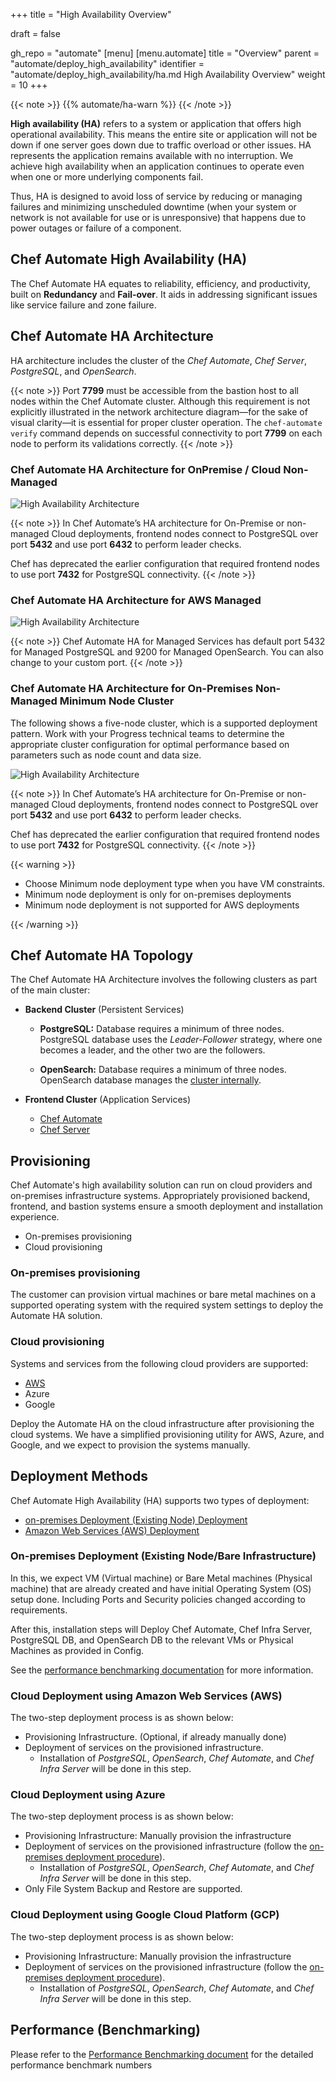 +++
title = "High Availability Overview"

draft = false

gh_repo = "automate"
[menu]
  [menu.automate]
    title = "Overview"
    parent = "automate/deploy_high_availability"
    identifier = "automate/deploy_high_availability/ha.md High Availability Overview"
    weight = 10
+++

{{< note >}}
{{% automate/ha-warn %}}
{{< /note >}}

**High availability (HA)** refers to a system or application that offers high operational availability. This means the entire site or application will not be down if one server goes down due to traffic overload or other issues. HA represents the application remains available with no interruption. We achieve high availability when an application continues to operate even when one or more underlying components fail.

Thus, HA is designed to avoid loss of service by reducing or managing failures and minimizing unscheduled downtime (when your system or network is not available for use or is unresponsive) that happens due to power outages or failure of a component.

## Chef Automate High Availability (HA)

The Chef Automate HA equates to reliability, efficiency, and productivity, built on **Redundancy** and **Fail-over**. It aids in addressing significant issues like service failure and zone failure.

## Chef Automate HA Architecture

HA architecture includes the cluster of the *Chef Automate*, *Chef Server*, *PostgreSQL*, and *OpenSearch*.

{{< note >}}
Port **7799** must be accessible from the bastion host to all nodes within the Chef Automate cluster.
Although this requirement is not explicitly illustrated in the network architecture diagram—for the sake of visual clarity—it is essential for proper cluster operation. The `chef-automate verify` command depends on successful connectivity to port **7799** on each node to perform its validations correctly.
{{< /note >}}

### Chef Automate HA Architecture for OnPremise / Cloud Non-Managed

![High Availability Architecture](/images/automate/ha_arch_onprem.png)

{{< note >}}
In Chef Automate’s HA architecture for On-Premise or non-managed Cloud deployments, frontend nodes connect to PostgreSQL over port **5432** and use port **6432** to perform leader checks.

Chef has deprecated the earlier configuration that required frontend nodes to use port **7432** for PostgreSQL connectivity.
{{< /note >}}

### Chef Automate HA Architecture for AWS Managed

![High Availability Architecture](/images/automate/ha_arch_aws_managedservices.png)

{{< note >}}
Chef Automate HA for Managed Services has default port 5432 for Managed PostgreSQL and 9200 for Managed OpenSearch. You can also change to your custom port.
{{< /note >}}

### Chef Automate HA Architecture for On-Premises Non-Managed Minimum Node Cluster

The following shows a five-node cluster, which is a supported deployment pattern. Work with your Progress technical teams to determine the appropriate cluster configuration for optimal performance based on parameters such as node count and data size.

![High Availability Architecture](/images/automate/ha_arch_minnode_cluster.png)

{{< note >}}
In Chef Automate’s HA architecture for On-Premise or non-managed Cloud deployments, frontend nodes connect to PostgreSQL over port **5432** and use port **6432** to perform leader checks.

Chef has deprecated the earlier configuration that required frontend nodes to use port **7432** for PostgreSQL connectivity.
{{< /note >}}

{{< warning >}}

- Choose Minimum node deployment type when you have VM constraints.
- Minimum node deployment is only for on-premises deployments
- Minimum node deployment is not supported for AWS deployments

{{< /warning >}}

## Chef Automate HA Topology

The Chef Automate HA Architecture involves the following clusters as part of the main cluster:

- **Backend Cluster** (Persistent Services)
  - **PostgreSQL:** Database requires a minimum of three nodes. PostgreSQL database uses the *Leader-Follower* strategy, where one becomes a leader, and the other two are the followers.

  - **OpenSearch:** Database requires a minimum of three nodes. OpenSearch database manages the [cluster internally](https://opensearch.org/docs/latest/opensearch/cluster/).

- **Frontend Cluster** (Application Services)
  - [Chef Automate](https://docs.chef.io/automate/)
  - [Chef Server](https://docs.chef.io/server/)

## Provisioning

Chef Automate's high availability solution can run on cloud providers and on-premises infrastructure systems. Appropriately provisioned backend, frontend, and bastion systems ensure a smooth deployment and installation experience.

- On-premises provisioning
- Cloud provisioning

### On-premises provisioning

  The customer can provision virtual machines or bare metal machines on a supported operating system with the required system settings to deploy the Automate HA solution.

### Cloud provisioning

Systems and services from the following cloud providers are supported:

- [AWS](https://docs.chef.io/automate/ha_aws_deploy_steps/#steps-to-provision)
- Azure
- Google

Deploy the Automate HA on the cloud infrastructure after provisioning the cloud systems. We have a simplified provisioning utility for AWS, Azure, and Google, and we expect to provision the systems manually.

## Deployment Methods

Chef Automate High Availability (HA) supports two types of deployment:

- [on-premises Deployment (Existing Node) Deployment](/automate/ha_onprim_deployment_procedure/)
- [Amazon Web Services (AWS) Deployment](/automate/ha_aws_deploy_steps/)

### On-premises Deployment (Existing Node/Bare Infrastructure)

In this, we expect VM (Virtual machine) or Bare Metal machines (Physical machine) that are already created and have initial Operating System (OS) setup done. Including Ports and Security policies changed according to requirements.

After this, installation steps will Deploy Chef Automate, Chef Infra Server, PostgreSQL DB, and OpenSearch DB to the relevant VMs or Physical Machines as provided in Config.

See the [performance benchmarking documentation](https://docs.chef.io/automate/ha_performance_benchmarks/#performance-benchmarks) for more information.

### Cloud Deployment using Amazon Web Services (AWS)

The two-step deployment process is as shown below:

- Provisioning Infrastructure. (Optional, if already manually done)
- Deployment of services on the provisioned infrastructure.
  - Installation of *PostgreSQL*, *OpenSearch*, *Chef Automate*, and *Chef Infra Server* will be done in this step.

### Cloud Deployment using Azure

The two-step deployment process is as shown below:

- Provisioning Infrastructure: Manually provision the infrastructure
- Deployment of services on the provisioned infrastructure (follow the [on-premises deployment procedure](/automate/ha_onprim_deployment_procedure/)).
  - Installation of *PostgreSQL*, *OpenSearch*, *Chef Automate*, and *Chef Infra Server* will be done in this step.
- Only File System Backup and Restore are supported.

### Cloud Deployment using Google Cloud Platform (GCP)

The two-step deployment process is as shown below:

- Provisioning Infrastructure: Manually provision the infrastructure
- Deployment of services on the provisioned infrastructure (follow the [on-premises deployment procedure](/automate/ha_onprim_deployment_procedure/)).
  - Installation of *PostgreSQL*, *OpenSearch*, *Chef Automate*, and *Chef Infra Server* will be done in this step.

## Performance (Benchmarking)

Please refer to the [Performance Benchmarking document](/automate/ha_performance_benchmarks/) for the detailed performance benchmark numbers
